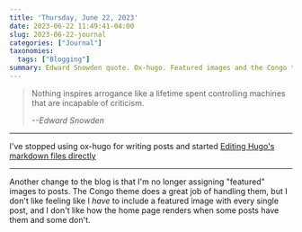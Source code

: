 ```yaml
---
title: 'Thursday, June 22, 2023'
date: 2023-06-22 11:49:41-04:00
slug: 2023-06-22-journal
categories: ["Journal"]
taxonomies:
  tags: ["Blogging"]
summary: Edward Snowden quote. Ox-hugo. Featured images and the Congo theme.
---
```


> Nothing inspires arrogance like a lifetime spent controlling machines that are incapable of criticism.
>
> <cite>--Edward Snowden</cite>

---

I've stopped using ox-hugo for writing posts and started [Editing Hugo's markdown files directly](/2023/editing-hugos-markdown-directly/)

---

Another change to the blog is that I'm no longer assigning "featured" images to posts. The Congo theme does a great job of handling them, but I don't like feeling like I _have_ to include a featured image with every single post, and I don't like how the home page renders when some posts have them and some don't. 

